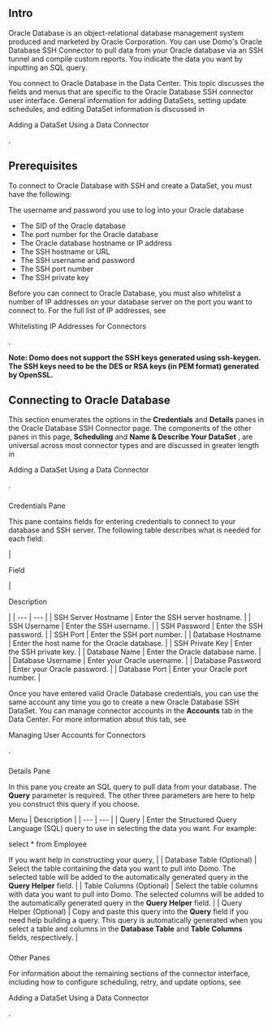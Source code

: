 

Intro
-------

Oracle Database is an object-relational database management system produced and marketed by Oracle Corporation. You can use Domo's Oracle Database SSH Connector to pull data from your Oracle database via an SSH tunnel and compile custom reports. You indicate the data you want by inputting an SQL query.


 You connect to Oracle Database in the Data Center. This topic discusses the fields and menus that are specific to the Oracle Database SSH connector user interface. General information for adding DataSets, setting update schedules, and editing DataSet information is discussed in

Adding a DataSet Using a Data Connector

.


 Prerequisites
---------------

To connect to Oracle Database with SSH and create a DataSet, you must have the following:

 The username and password you use to log into your Oracle database
* The SID of the Oracle database
* The port number for the Oracle database
* The Oracle database hostname or IP address
* The SSH hostname or URL
* The SSH username and password
* The SSH port number
* The SSH private key

Before you can connect to Oracle Database, you must also whitelist a number of IP addresses on your database server on the port you want to connect to. For the full list of IP addresses, see

Whitelisting IP Addresses for Connectors

.


**Note: Domo does not support the SSH keys generated using ssh-keygen. The SSH keys need to be the DES or RSA keys (in PEM format) generated by OpenSSL.**


 Connecting to Oracle Database
-------------------------------


 This section enumerates the options in the
 **Credentials**
 and
 **Details**
 panes in the Oracle Database SSH Connector page. The components of the other panes in this page,
 **Scheduling**
 and
 **Name & Describe Your DataSet**
 , are universal across most connector types and are discussed in greater length in

Adding a DataSet Using a Data Connector

.


###

Credentials Pane


 This pane contains fields for entering credentials to connect to your database and SSH server. The following table describes what is needed for each field:


|

Field

|

Description

|
| --- | --- |
|
 SSH Server Hostname
  |
 Enter the SSH server hostname.
  |
|
 SSH Username
  |
 Enter the SSH username.
  |
|
 SSH Password
  |
 Enter the SSH password.
  |
|
 SSH Port
  |
 Enter the SSH port number.
  |
|
 Database Hostname
  |
 Enter the host name for the Oracle database.
  |
|
 SSH Private Key
  |
 Enter the SSH private key.
  |
|
 Database Name
  |
 Enter the Oracle database name.
  |
|
 Database Username
  |
 Enter your Oracle username.
  |
|
 Database Password
  |
 Enter your Oracle password.
  |
|
 Database Port
  |
 Enter your Oracle port number.
  |


 Once you have entered valid Oracle Database credentials, you can use the same account any time you go to create a new Oracle Database SSH DataSet. You can manage connector accounts in the
 **Accounts**
 tab in the Data Center. For more information about this tab, see

Managing User Accounts for Connectors

.


###
 Details Pane

In this pane you create an SQL query to pull data from your database. The
 **Query**
 parameter is required. The other three parameters are here to help you construct this query if you choose.


 Menu
  |
 Description
  |
| --- | --- |
|
 Query
  |
 Enter the Structured Query Language (SQL) query to use in selecting the data you want. For example:

select \* from Employee

If you want help in constructing your query,
  |
|
 Database Table (Optional)
  |
 Select the table containing the data you want to pull into Domo. The selected table will be added to the automatically generated query in the
 **Query Helper**
 field.
  |
|
 Table Columns (Optional)
  |
 Select the table columns with data you want to pull into Domo. The selected columns will be added to the automatically generated query in the
 **Query Helper**
 field.
  |
|
 Query Helper (Optional)
  |
 Copy and paste this query into the
 **Query**
 field if you need help building a query. This query is automatically generated when you select a table and columns in the
 **Database Table**
 and
 **Table Columns**
 fields, respectively.
  |


###
 Other Panes

For information about the remaining sections of the connector interface, including how to configure scheduling, retry, and update options, see

Adding a DataSet Using a Data Connector

.

